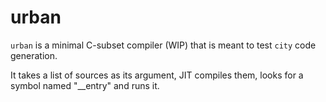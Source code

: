 # urban

`urban` is a minimal C-subset compiler (WIP) that is meant to test `city` code generation.

It takes a list of sources as its argument, JIT compiles them, looks for a symbol named "__entry" and runs it.
